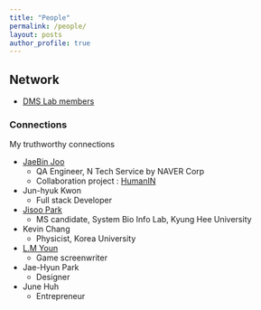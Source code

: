 ```yaml
---
title: "People"
permalink: /people/
layout: posts
author_profile: true
---
```


## Network 
- [DMS Lab members](https://dmslab-konkuk.github.io/people/)


### Connections 
My truthworthy connections
- [JaeBin Joo](https://www.linkedin.com/in/jaebin-joo/)
  - QA Engineer, N Tech Service by NAVER Corp
  - Collaboration project : [HumanIN](https://sangwooj.github.io/project)
- Jun-hyuk Kwon
  - Full stack Developer
- [Jisoo Park](https://www.sysbioinfo.com/people#h.w0snweqwfi8c) 
  - MS candidate, System Bio Info Lab, Kyung Hee University
- Kevin Chang
  - Physicist, Korea University
- [L.M Youn](https://novel.naver.com/search?keyword=LMYoun&target=author)
  - Game screenwriter
- Jae-Hyun Park
  - Designer
- June Huh
  - Entrepreneur


